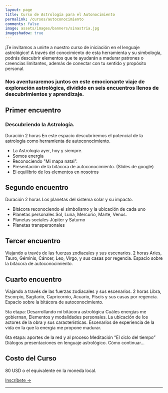 ```yaml
---
layout: page
title: Curso de Astrología para el Autonocimiento 
permalink: /cursos/autoconocimiento
comments: false
image: assets/images/banners/sinastria.jpg
imageshadow: true
---
```


¡Te invitamos a unirte a nuestro curso de iniciación en el lenguaje astrológico! A través del conocimiento de esta herramienta y su simbología, podrás descubrir elementos que te ayudarán a madurar patrones o creencias limitantes, además de conectar con tu sentido y propósito personal.

### Nos aventuraremos juntos en este emocionante viaje de exploración astrológica, dividido en seis encuentros llenos de descubrimientos y aprendizaje.



## Primer encuentro 

### Descubriendo la Astrología.

Duración 2 horas
En este espacio descubriremos el potencial de la astrología como herramienta de autoconocimiento. 

* La Astrología ayer, hoy y siempre.
* Somos energía
* Reconociendo "Mi mapa natal". 
* Presentación de la bitácora de autoconocimiento. (Slides de google)
* El equilibrio de los elementos en nosotros

## Segundo encuentro 

Duración 2 horas
Los planetas del sistema solar y su impacto.

* Bitácora reconociendo el simbolismo y la ubicación de cada uno
* Planetas personales Sol, Luna, Mercurio, Marte, Venus.
* Planetas sociales Júpiter y Saturno
* Planetas transpersonales
  
## Tercer encuentro 

Viajando a través de las fuerzas zodiacales y sus escenarios. 2 horas
Aries, Tauro, Géminis, Cáncer, Leo, Virgo, y sus casas por regencia.
Espacio sobre la bitácora de autoconocimiento. 

## Cuarto encuentro  

Viajando a través de las fuerzas zodiacales y sus escenarios. 2 horas
Libra, Escorpio, Sagitario, Capricornio, Acuario, Piscis y sus casas por regencia.
Espacio sobre la bitácora de autoconocimiento. 

5ta etapa: Desarrollando mi bitácora astrológica
Cuáles energías me gobiernan, Elementos y modalidades personales.
La ubicación de los actores de la obra y sus características. 
Escenarios de experiencia de la vida en la que la energía me propone madurar. 

6ta etapa: aportes de la red y al proceso
Meditación “El ciclo del tiempo”
Diálogos presentaciones en lenguaje astrológico. 
Cómo continuar…

## Costo del Curso

80 USD o el equivalente en la moneda local.

<a target="_blank" href="https://cal.com/lina-astrologia-social/sesion-de-profundizacion" class="btn btn-astro">Inscríbete &rarr;</a>

<hr>
